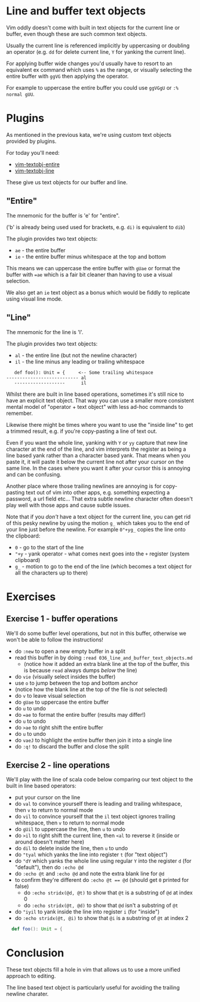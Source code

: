 # Line and buffer text objects

Vim oddly doesn't come with built in text objects for the current line or buffer,
even though these are such common text objects.

Usually the current line is referenced implicitly by uppercasing or doubling an operator
(e.g. `dd` for delete current line, `Y` for yanking the current line).

For applying buffer wide changes you'd usually have to resort to an equivalent ex command which uses `%`
as the range, or visually selecting the entire buffer with `ggVG` then applying the operator.

For example to uppercase the entire buffer you could use `ggVGgU` or `:% normal gUU`.

# Plugins

As mentioned in the previous kata, we're using custom text objects provided by plugins.

For today you'll need:

- [vim-textobj-entire](https://github.com/kana/vim-textobj-entire)
- [vim-textobj-line](https://github.com/kana/vim-textobj-line)

These give us text objects for our buffer and line.

## "Entire"

The mnemonic for the buffer is 'e' for "entire".

('b' is already being used used for brackets, e.g. `di)` is equivalent to `dib`)

The plugin provides two text objects:

- `ae` - the entire buffer
- `ie` - the entire buffer minus whitespace at the top and bottom

This means we can uppercase the entire buffer with `gUae` or format the buffer with `=ae`
which is a fair bit cleaner than having to use a visual selection.

We also get an `ie` text object as a bonus which would be fiddly to replicate using visual line mode.

## "Line"

The mnemonic for the line is 'l'.

The plugin provides two text objects:

- `al` - the entire line (but not the newline character)
- `il` - the line minus any leading or trailing whitespace

```
   def foo(): Unit = {     <-- Some trailing whitespace
--------------------------- al
   -------------------      il
```

Whilst there are built in line based operations, sometimes it's still nice to have an explicit text object.
That way you can use a smaller more consistent mental model of "operator + text object" with less ad-hoc
commands to remember.

Likewise there might be times where you want to use the "inside line" to get a trimmed result,
e.g. if you're copy-pasting a line of text out.

Even if you want the whole line, yanking with `Y` or `yy` capture that new line character at the end of the line,
and vim interprets the register as being a line based yank rather than a character based yank.
That means when you paste it, it will paste it below the current line not after your cursor on the same line.
In the cases where you want it after your cursor this is annoying and can be confusing.

Another place where those trailing newlines are annoying is for copy-pasting text out of vim into other apps,
e.g. something expecting a password, a url field etc...
That extra subtle newline character often doesn't play well with those apps and cause subtle issues.

Note that if you _don't_ have a text object for the current line, you can get rid of this pesky newline
by using the motion `g_` which takes you to the end of your line just before the newline.
For example `0"+yg_` copies the line onto the clipboard:

- `0` - go to the start of the line
- `"+y` - yank operator - what comes next goes into the `+` register (system clipboard)
- `g_` - motion to go to the end of the line (which becomes a text object for all the characters up to there)

# Exercises

## Exercise 1 - buffer operations

We'll do some buffer level operations, but not in this buffer,
otherwise we won't be able to follow the instructions!

- do `:new` to open a new empty buffer in a split
- read this buffer in by doing `:read 036_line_and_buffer_text_objects.md`
    - (notice how it added an extra blank line at the top of the buffer,
       this is because `read` always dumps _below_ the line)
- do `vie` (visually select insides the buffer)
- use `o` to jump between the top and bottom anchor
- (notice how the blank line at the top of the file is _not_ selected)
- do `v` to leave visual selection
- do `gUae` to uppercase the entire buffer
- do `u` to undo
- do `=ae` to format the entire buffer (results may differ!)
- do `u` to undo
- do `>ae` to right shift the entire buffer
- do `u` to undo
- do `vaeJ` to highlight the entire buffer then join it into a single line
- do `:q!` to discard the buffer and close the split

## Exercise 2 - line operations

We'll play with the line of scala code below comparing our text object to the built in line based operators:

- put your cursor on the line
- do `val` to convince yourself there is leading and trailing whitespace, then `v` to return to normal mode
- do `vil` to convince yourself that the `il` text object ignores trailing whitespace, then `v` to return to normal mode
- do `gUil` to uppercase the line, then `u` to undo
- do `>il` to right shift the current line, then `<al` to reverse it (inside or around doesn't matter here)
- do `dil` to delete inside the line, then `u` to undo
- do `"tyal` which yanks the line into register `t` (for "text object")
- do `"dY` which yanks the whole line using regular `Y` into the register `d` (for "default"), then do `:echo @d`
- do `:echo @t` and `:echo @d` and note the extra blank line for `@d`
- to confirm they're different do `:echo @t == @d` (should get `0` printed for false)
  - do `:echo stridx(@d, @t)` to show that `@t` is a substring of `@d` at index 0
  - do `:echo stridx(@t, @d)` to show that `@d` isn't a substring of `@t`
- do `"iyil` to yank inside the line into register `i` (for "inside")
- do `:echo stridx(@t, @i)` to show that `@i` is a substring of `@t` at index 2

```scala
  def foo(): Unit = {     
```

# Conclusion

These text objects fill a hole in vim that allows us to use a more unified approach to editing.

The line based text object is particularly useful for avoiding the trailing newline charater.
